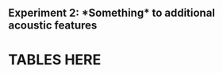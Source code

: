 <h2 class="project-name">Experiment 2: *Something* to additional acoustic features</h2>

# TABLES HERE
